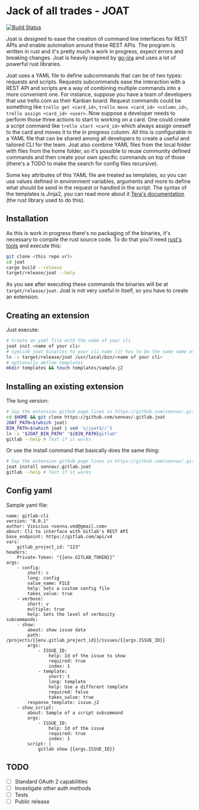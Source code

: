 # Jack of all trades - JOAT

[![Build Status](https://travis-ci.com/sennav/joat.svg?token=gvqDsu5Cy69X2ywTP4E2&branch=dev)](https://travis-ci.com/sennav/joat)

Joat is designed to ease the creation of command line interfaces for REST APIs and
enable automation around these REST APIs.
The program is written in rust and it's pretty much a work in progress, expect errors and breaking changes.
Joat is heavily inspired by [go-jira](https://github.com/go-jira/jira) and uses a lot of powerful rust libraries.

Joat uses a YAML file to define subcommands that can be of two types: requests and scripts.
Requests subcommands ease the interaction with a REST API and scripts are a way of combining multiple commands into a more convenient one.
For instance, suppose you have a team of developers that use trello.com as their Kanban board.
Request commands could be something like `trello get <card_id>`, `trello move <card_id> <column_id>`, `trello assign <card_id> <user>`.
Now suppose a developer needs to perform those three actions to start to working on a card.
One could create a script command like `trello start <card_id>` which always assign oneself to the card and moves it to the in progress column.
All this is configurable in a YAML file that can be shared among all developers to create a useful and tailored CLI for the team.
Joat also combine YAML files from the local folder with files from the home folder, so it's possible to reuse community defined commands and then create your own specific commands on top of those (there's a TODO to make the search for config files recursive).

Some key attributes of this YAML file are treated as templates,
so you can use values defined in environment variables, arguments and more to define what should be send in the request or handled in the script.
The syntax of the templates is Jinja2, you can read more about it [Tera's documentation](https://tera.netlify.com/)
(the rust library used to do this).

## Installation

As this is work in progress there's no packaging of the binaries, it's necessary to compile the rust source code.
To do that you'll need [rust's tools](https://www.rust-lang.org/tools/install) and execute this:

```bash
git clone <this repo url>
cd joat
cargo build --release
target/release/joat --help
```

As you see after executing these commands the binaries will be at `target/release/joat`.
Joat is not very useful in itself, so you have to create an extension.

## Creating an extension

Just execute:

```bash
# Create an yaml file with the name of your cli
joat init <name of your cli>
# symlink joat binaries to your cli name (it has to be the same name as the yaml)
ln -s target/release/joat /usr/local/bin/<name of your cli>
# optionally define templates
mkdir templates && touch templates/sample.j2
```

## Installing an existing extension

The long version:
```bash
# Say the extension github page lives in https://github.com/sennav/.gitlab.joat
cd $HOME && git clone https://github.com/sennav/.gitlab.joat
JOAT_PATH=$(which joat)
BIN_PATH=$(which joat | sed 's/joat$//')
ln -s "$JOAT_BIN_PATH" "${BIN_PATH}gitlab"
gitlab --help # Test if it works
```

Or use the install command that basically does the same thing:
```bash
# Say the extension github page lives in https://github.com/sennav/.gitlab.joat
joat install sennav/.gitlab.joat
gitlab --help # Test if it works
```

## Config yaml

Sample yaml file:

```
name: gitlab-cli
version: "0.0.1"
author: Vinicius <senna.vmd@gmail.com>
about: Cli to interface with Gitlab's REST API
base_endpoint: https://gitlab.com/api/v4
vars:
    gitlab_project_id: "123"
headers:
    Private-Token: "{{env.GITLAB_TOKEN}}"
args:
    - config:
        short: c
        long: config
        value_name: FILE
        help: Sets a custom config file
        takes_value: true
    - verbose:
        short: v
        multiple: true
        help: Sets the level of verbosity
subcommands:
    - show:
        about: show issue data
        path: /projects/{{env.gitlab_project_id}}/issues/{{args.ISSUE_ID}}
        args:
            - ISSUE_ID:
                help: Id of the issue to show
                required: true
                index: 1
            - template:
                short: t
                long: template
                help: Use a different template
                required: false
                takes_value: true
        response_template: issue.j2
    - show_script:
        about: Sample of a script subcommand
        args:
            - ISSUE_ID:
                help: Id of the issue
                required: true
                index: 1
        script: |
            gitlab show {{args.ISSUE_ID}}
```

## TODO

- [ ] Standard OAuth 2 capabilities
- [ ] Investigate other auth methods
- [ ] Tests
- [ ] Public release
